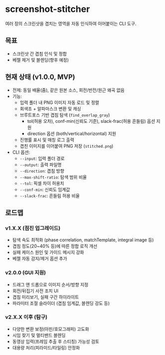 # screenshot-stitcher
여러 장의 스크린샷을 겹치는 영역을 자동 인식하여 이어붙이는 CLI 도구.

## 목표
- 스크린샷 간 겹침 인식 및 정합
- 베젤 제거 및 블렌딩(향후 예정)

## 현재 상태 (v1.0.0, MVP)
- 전제: 동일 배율(줌), 같은 원본 소스, 회전/반전/원근 왜곡 없음
- 기능:
  - 입력 폴더 내 PNG 이미지 자동 로드 및 정렬
  - 회색조 + 알파마스크 변환 및 캐싱
  - 브루트포스 기반 겹침 탐색 (`find_overlap_gray`)
    - tol(허용 오차), conf-min(신뢰도 기준), slack-frac(허용 흔들림) 옵션 지원
    - direction 옵션 (both/vertical/horizontal) 지원
  - 진행률 표시 및 매칭 로그 출력
  - 겹친 이미지를 이어붙여 PNG 저장 (`stitched.png`)
- CLI 옵션:
  - `--input`: 입력 폴더 경로
  - `--output`: 출력 파일명
  - `--direction`: 겹침 방향
  - `--max-shift-ratio`: 탐색 범위 비율
  - `--tol`: 픽셀 차이 허용치
  - `--conf-min`: 신뢰도 임계값
  - `--slack-frac`: 흔들림 허용 비율

## 로드맵

### v1.X.X (점진 업그레이드)
- 탐색 속도 최적화 (phase correlation, matchTemplate, integral image 등)
- 겹침 정도(20~40% 등)에 따른 정합 로직 개선
- 실패 케이스 원인 및 가이드 메시지 강화
- 베젤 자동 감지/제거 옵션 추가

### v2.0.0 (GUI 지원)
- 드래그 앤 드롭으로 이미지 순서/방향 지정
- 회전/뒤집기 사전 조치 UI
- 겹침 미리보기, 실패 구간 하이라이트
- 파라미터 조절 슬라이더 (겹침 임계값, 블렌딩 강도 등)

### v2.X.X 이후 (탐구)
- 다양한 변환 보정(아핀/호모그래피) 고도화
- 시임 찾기 및 멀티밴드 블렌딩
- 동영상 입력(프레임 추출 후 스티칭) 가능성 검토
- 대용량 처리(피라미드/타일링) 안정화
